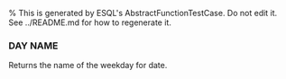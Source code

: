 % This is generated by ESQL's AbstractFunctionTestCase. Do not edit it. See ../README.md for how to regenerate it.

### DAY NAME
Returns the name of the weekday for date.
